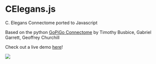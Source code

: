 # CElegans.js

C. Elegans Connectome ported to Javascript

Based on the python <a href="https://github.com/Connectome/GoPiGo">GoPiGo Connectome</a> by Timothy Busbice, Gabriel Garrett, Geoffrey Churchill

Check out a live demo <a href="http://zrispo.co/worm/bedroom">here</a>!

<img src="http://i.imgur.com/uOtt9zD.png" />
